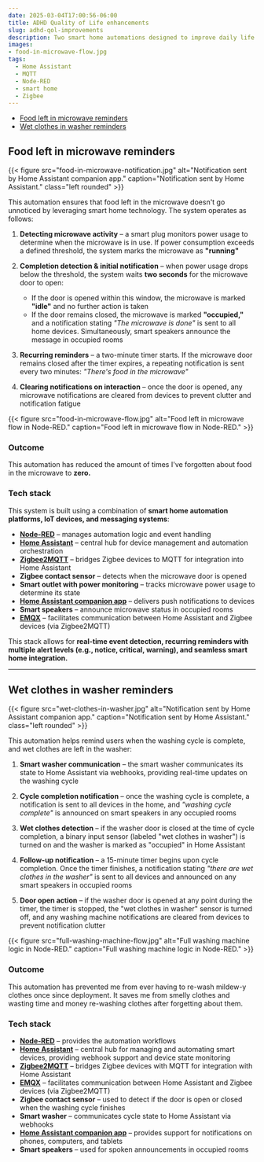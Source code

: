 ```yaml
---
date: 2025-03-04T17:00:56-06:00
title: ADHD Quality of Life enhancements
slug: adhd-qol-improvements
description: Two smart home automations designed to improve daily life in a neurodivergent household—intelligent reminders to prevent food from being forgotten in the microwave and wet clothes from sitting in the washer.
images:
- food-in-microwave-flow.jpg
tags:
  - Home Assistant
  - MQTT
  - Node-RED
  - smart home
  - Zigbee
---
```

<!-- no toc -->
- [Food left in microwave reminders](#food-left-in-microwave-reminders)
- [Wet clothes in washer reminders](#wet-clothes-in-washer-reminders)

## **Food left in microwave reminders**

{{< figure src="food-in-microwave-notification.jpg" alt="Notification sent by Home Assistant companion app." caption="Notification sent by Home Assistant." class="left rounded" >}}

This automation ensures that food left in the microwave doesn't go unnoticed by leveraging smart home technology. The system operates as follows:

1. **Detecting microwave activity** – a smart plug monitors power usage to determine when the microwave is in use. If power consumption exceeds a defined threshold, the system marks the microwave as **"running"**

2. **Completion detection & initial notification** – when power usage drops below the threshold, the system waits **two seconds** for the microwave door to open:
   - If the door is opened within this window, the microwave is marked **"idle"** and no further action is taken
   - If the door remains closed, the microwave is marked **"occupied,"** and a notification stating *"The microwave is done"* is sent to all home devices. Simultaneously, smart speakers announce the message in occupied rooms

3. **Recurring reminders** – a two-minute timer starts. If the microwave door remains closed after the timer expires, a repeating notification is sent every two minutes: *"There's food in the microwave"*

4. **Clearing notifications on interaction** – once the door is opened, any microwave notifications are cleared from devices to prevent clutter and notification fatigue

{{< figure src="food-in-microwave-flow.jpg" alt="Food left in microwave flow in Node-RED." caption="Food left in microwave flow in Node-RED." >}}

### Outcome

This automation has reduced the amount of times I've forgotten about food in the microwave to **zero.**

### Tech stack

This system is built using a combination of **smart home automation platforms, IoT devices, and messaging systems**:

- **[Node-RED](https://nodered.org/)** – manages automation logic and event handling
- **[Home Assistant](https://www.home-assistant.io/)** – central hub for device management and automation orchestration
- **[Zigbee2MQTT](https://www.zigbee2mqtt.io/)** – bridges Zigbee devices to MQTT for integration into Home Assistant
- **Zigbee contact sensor** – detects when the microwave door is opened
- **Smart outlet with power monitoring** – tracks microwave power usage to determine its state
- **[Home Assistant companion app](https://companion.home-assistant.io/)** – delivers push notifications to devices
- **Smart speakers** – announce microwave status in occupied rooms
- **[EMQX](https://www.emqx.com/)** – facilitates communication between Home Assistant and Zigbee devices (via Zigbee2MQTT)

This stack allows for **real-time event detection, recurring reminders with multiple alert levels (e.g., notice, critical, warning), and seamless smart home integration.**

---

## **Wet clothes in washer reminders**

{{< figure src="wet-clothes-in-washer.jpg" alt="Notification sent by Home Assistant companion app." caption="Notification sent by Home Assistant." class="left rounded" >}}

This automation helps remind users when the washing cycle is complete, and wet clothes are left in the washer:

1. **Smart washer communication** – the smart washer communicates its state to Home Assistant via webhooks, providing real-time updates on the washing cycle

2. **Cycle completion notification** – once the washing cycle is complete, a notification is sent to all devices in the home, and *"washing cycle complete"* is announced on smart speakers in any occupied rooms

3. **Wet clothes detection** – if the washer door is closed at the time of cycle completion, a binary input sensor (labeled "wet clothes in washer") is turned on and the washer is marked as "occupied" in Home Assistant

4. **Follow-up notification** – a 15-minute timer begins upon cycle completion. Once the timer finishes, a notification stating *"there are wet clothes in the washer"* is sent to all devices and announced on any smart speakers in occupied rooms

5. **Door open action** – if the washer door is opened at any point during the timer, the timer is stopped, the "wet clothes in washer" sensor is turned off, and any washing machine notifications are cleared from devices to prevent notification clutter

{{< figure src="full-washing-machine-flow.jpg" alt="Full washing machine logic in Node-RED." caption="Full washing machine logic in Node-RED." >}}

### Outcome

This automation has prevented me from ever having to re-wash mildew-y clothes once since deployment. It saves me from smelly clothes and wasting time and money re-washing clothes after forgetting about them.

### Tech stack

- **[Node-RED](https://nodered.org/)** – provides the automation workflows
- **[Home Assistant](https://www.home-assistant.io/)** – central hub for managing and automating smart devices, providing webhook support and device state monitoring
- **[Zigbee2MQTT](https://www.zigbee2mqtt.io/)** – bridges Zigbee devices with MQTT for integration with Home Assistant
- **[EMQX](https://www.emqx.com/)** – facilitates communication between Home Assistant and Zigbee devices (via Zigbee2MQTT)
- **Zigbee contact sensor** – used to detect if the door is open or closed when the washing cycle finishes
- **Smart washer** – communicates cycle state to Home Assistant via webhooks
- **[Home Assistant companion app](https://companion.home-assistant.io/)** – provides support for notifications on phones, computers, and tablets
- **Smart speakers** – used for spoken announcements in occupied rooms

